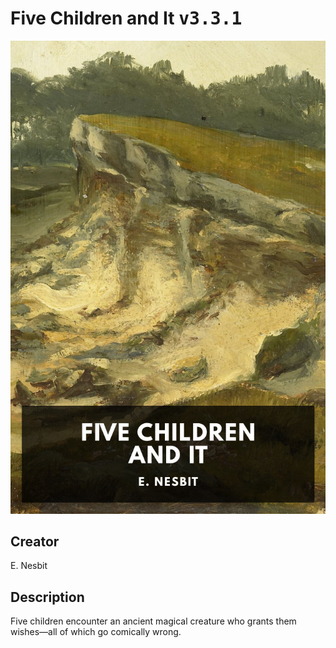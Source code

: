 
# Five Children and It <kbd>v3.3.1</kbd>

<center>
  <img src="./cover-1024.jpg"/>
</center>

## Creator
E. Nesbit

## Description
Five children encounter an ancient magical creature who grants them wishes—all of which go comically wrong.
